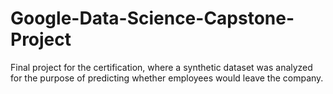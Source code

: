# Google-Data-Science-Capstone-Project

Final project for the certification, where a synthetic dataset was analyzed for the purpose of predicting whether employees would leave the company.
